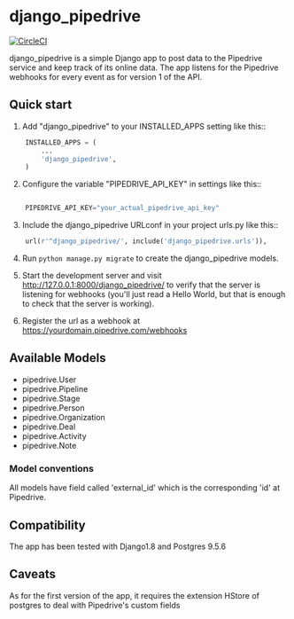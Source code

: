 # django_pipedrive

[![CircleCI](https://circleci.com/gh/MasAval/django_pipedrive.svg?style=svg)](https://circleci.com/gh/MasAval/django_pipedrive)

django_pipedrive is a simple Django app to post data to the Pipedrive service and keep track of its online data. 
The app listens for the Pipedrive webhooks for every event as for version 1 of the API.

Quick start
-----------

1. Add "django_pipedrive" to your INSTALLED_APPS setting like this::

```python
    INSTALLED_APPS = (
        ...
        'django_pipedrive',
    )
```

2. Configure the variable "PIPEDRIVE_API_KEY" in settings like this::

```python

    PIPEDRIVE_API_KEY="your_actual_pipedrive_api_key"
```

3. Include the django_pipedrive URLconf in your project urls.py like this::
```python
    url(r'^django_pipedrive/', include('django_pipedrive.urls')),
```
4. Run `python manage.py migrate` to create the django_pipedrive models.

5. Start the development server and visit http://127.0.0.1:8000/django_pipedrive/
   to verify that the server is listening for webhooks (you'll just read a Hello World, but that is enough to check that the server is working).

6. Register the url as a webhook at https://yourdomain.pipedrive.com/webhooks
 
## Available Models

- pipedrive.User
- pipedrive.Pipeline
- pipedrive.Stage
- pipedrive.Person
- pipedrive.Organization
- pipedrive.Deal
- pipedrive.Activity
- pipedrive.Note

### Model conventions

All models have field called 'external_id' which is the corresponding 'id' at Pipedrive.

## Compatibility

The app has been tested with Django1.8 and Postgres 9.5.6

## Caveats

As for the first version of the app, it requires the extension HStore of postgres to deal with Pipedrive's custom fields